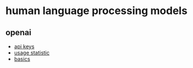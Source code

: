 # human language processing models

## openai
* [api keys](https://platform.openai.com/account/api-keys)
* [usage statistic](https://platform.openai.com/account/usage)
* [basics](https://platform.openai.com/overview)
